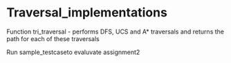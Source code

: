 # Traversal_implementations
Function tri_traversal - performs DFS, UCS and A* traversals and returns the path for each of these traversals


Run sample_testcaseto evaluvate assignment2
